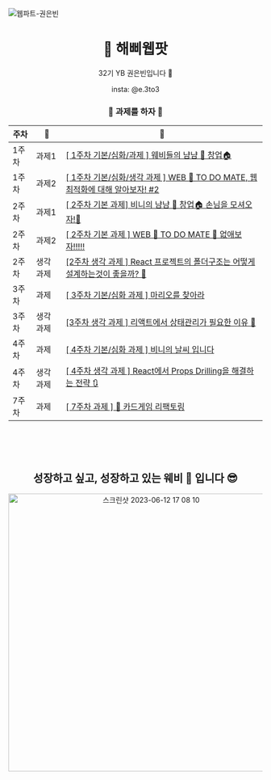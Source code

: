 ![웹파트-권은빈](https://user-images.githubusercontent.com/79238676/227775326-b96690fc-821e-4420-b3ce-290b9154465f.png)
<div align="center">

# 🌼 해삐웹팟

32기 YB 권은빈입니다 🫡


insta: @e.3to3

### 🌼 과제를 하자 🎵

| 주차  |  📝  | 🔗 |
| ----- | -------- | ---- |
| 1주차 | 과제1 |[[ 1주차 기본/심화/과제 ] 웨비들의 냠냠 🍰 창업🏠](https://github.com/GO-SOPT-WEB/EunBeanKwon/pull/1)|
| 1주차 | 과제2 |[[ 1주차 기본/심화/생각 과제 ] WEB 💛 TO DO MATE, 웹 최적화에 대해 알아보자! #2](https://github.com/GO-SOPT-WEB/EunBeanKwon/pull/2)|
| 2주차 | 과제1 |[[ 2주차 기본 과제] 비니의 냠냠 🍰 창업🏠 손님을 모셔오자!🌈 ](https://github.com/GO-SOPT-WEB/EunBeanKwon/pull/3)|
| 2주차 | 과제2 |[[ 2주차 기본 과제 ] WEB 💛 TO DO MATE 🌈 없애보자!!!!! ](https://github.com/GO-SOPT-WEB/EunBeanKwon/pull/5)|
| 2주차 | 생각과제 |[[2주차 생각 과제 ] React 프로젝트의 폴더구조는 어떻게 설계하는것이 좋을까? 🤔](https://github.com/GO-SOPT-WEB/EunBeanKwon/pull/4)|
| 3주차 | 과제 |[[ 3주차 기본/심화 과제 ] 마리오를 찾아라](https://github.com/GO-SOPT-WEB/EunBeanKwon/pull/6)|
| 3주차 | 생각과제 |[[3주차 생각 과제 ] 리액트에서 상태관리가 필요한 이유 👀](https://github.com/GO-SOPT-WEB/EunBeanKwon/pull/7)|
| 4주차 | 과제 |[[ 4주차 기본/심화 과제 ] 비니의 날씨 입니다](https://github.com/GO-SOPT-WEB/EunBeanKwon/pull/9)|
| 4주차 | 생각과제 |[[ 4주차 생각 과제 ] React에서 Props Drilling을 해결하는 전략 🔃](https://github.com/GO-SOPT-WEB/EunBeanKwon/pull/8)|
| 7주차 | 과제 |[[ 7주차 과제 ] 🌈 카드게임 리팩토링 ](https://github.com/GO-SOPT-WEB/EunBeanKwon/pull/10)|

  <br/> <br/> <br/>
</div>

<div align="center">

## 성장하고 싶고, 성장하고 있는 웨비 🌱 입니다 😎
<img width="550" alt="스크린샷 2023-06-12 17 08 10" src="https://github.com/GO-SOPT-WEB/EunBeanKwon/assets/65286685/5ca5b89e-0120-44c5-b8ce-0b57b64ddc83">  
</div>
